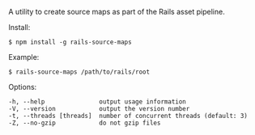 A utility to create source maps as part of the Rails asset pipeline.

Install:

    $ npm install -g rails-source-maps

Example:

    $ rails-source-maps /path/to/rails/root

Options:

    -h, --help               output usage information
    -V, --version            output the version number
    -t, --threads [threads]  number of concurrent threads (default: 3)
    -Z, --no-gzip            do not gzip files

